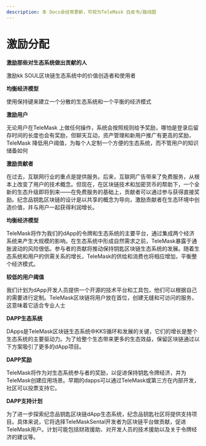 ```yaml
---
description: 本 Docs会经常更新，可视为TeleMask 白皮书/路线图
---
```


# 激励分配

**激励那些对生态系统做出贡献的人**

激励kk SOUL区块链生态系统中的价值创造者和使用者



**均衡经济模型**

使用保持键来建立一个分散的生态系统和一个平衡的经济模式



**激励用户**

无论用户在TeleMask 上做任何操作，系统会按照规则给予奖励，哪怕是登录后留存时间的长度也会有奖励，但聊天互动，资产管理和新用户推广有更高的奖励，TeleMask 降低用户阈值，为每个人定制一个方便的生态系统，而不管用户的知识储备如何



**激励贡献者**

在过去，互联网行业的重点是提供服务。后来，互联网广告带来了免费服务，从根本上改变了用户的技术概念。但现在，在区块链技术和加密货币的帮助下，一个全新的生态升级即将到来——在免费服务的基础上，贡献者可以通过参与获得直接奖励。纪念品钥匙区块链的设计是以共享的概念为导向，激励贡献者在生态环境中创造价值，并与用户一起获得利润增长。

&#x20;

**均衡经济模型**

TeleMask将作为我们的dApp的令牌和生态系统的主要平台，通过集成两个经济系统来产生大规模的影响。在生态系统中形成自然需求之前，TeleMask暴露于通胀波动的风险很低。参与者的贡献将推动保持钥匙区块链生态系统的发展。随着生态系统和用户的供需关系的增长，TeleMask的供给和消费也将相应增加，平衡整个经济模式。



**较低的用户阈值**

我们计划为dApp开发人员提供一个开源的技术平台和工具包，他们可以根据自己的需要进行定制。TeleMask区块链将用户放在首位，创建无缝和可访问的服务，这意味着它适合专业人士

&#x20;

**DAPP生态系统**

DApps是TeleMask区块链生态系统中KKS循环和发展的关键，它们的增长是整个生态系统的主要驱动力。为了给整个生态带来更多的生态效益，保留区块链通过以下方案吸引了更多的dApp项目。



**DAPP奖励**

TeleMask将作为对生态系统参与者的奖励，以促进保持钥匙令牌经济，并为TeleMask创建应用场景。早期的dapps可以通过TeleMask或第三方在内部开发，社区可以投票支持它。

&#x20;

**DAPP支持计划**

为了进一步探索纪念品钥匙区块链dApp生态系统，纪念品钥匙社区将提供支持项目。具体来说，它将选择TeleMaskSental开发者为区块链平台做贡献，促进TeleMask用户。计划可能包括财政援助、对开发人员的技术援助以及关于令牌经济的建议等。
